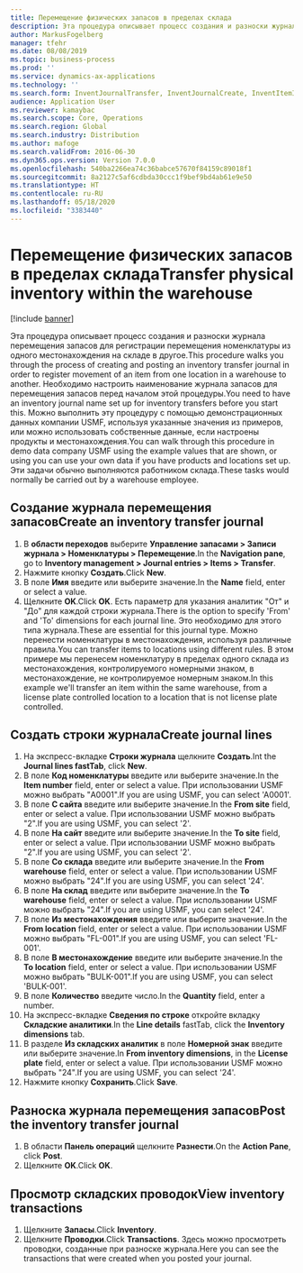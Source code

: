 ```yaml
---
title: Перемещение физических запасов в пределах склада
description: Эта процедура описывает процесс создания и разноски журнала перемещения запасов для регистрации перемещения номенклатуры из одного местонахождения на складе в другое.
author: MarkusFogelberg
manager: tfehr
ms.date: 08/08/2019
ms.topic: business-process
ms.prod: ''
ms.service: dynamics-ax-applications
ms.technology: ''
ms.search.form: InventJournalTransfer, InventJournalCreate, InventItemIdLookupSimple, InventLocationIdLookup, WMSLocationIdLookup, InventTrans
audience: Application User
ms.reviewer: kamaybac
ms.search.scope: Core, Operations
ms.search.region: Global
ms.search.industry: Distribution
ms.author: mafoge
ms.search.validFrom: 2016-06-30
ms.dyn365.ops.version: Version 7.0.0
ms.openlocfilehash: 540ba2266ea74c36babce57670f84159c89018f1
ms.sourcegitcommit: 8a2127c5af6cdbda30ccc1f9bef9bd4ab61e9e50
ms.translationtype: HT
ms.contentlocale: ru-RU
ms.lasthandoff: 05/18/2020
ms.locfileid: "3383440"
---
```

# <a name="transfer-physical-inventory-within-the-warehouse"></a><span data-ttu-id="eafcd-103">Перемещение физических запасов в пределах склада</span><span class="sxs-lookup"><span data-stu-id="eafcd-103">Transfer physical inventory within the warehouse</span></span>

[!include [banner](../../includes/banner.md)]

<span data-ttu-id="eafcd-104">Эта процедура описывает процесс создания и разноски журнала перемещения запасов для регистрации перемещения номенклатуры из одного местонахождения на складе в другое.</span><span class="sxs-lookup"><span data-stu-id="eafcd-104">This procedure walks you through the process of creating and posting an inventory transfer journal in order to register movement of an item from one location in a warehouse to another.</span></span> <span data-ttu-id="eafcd-105">Необходимо настроить наименование журнала запасов для перемещения запасов перед началом этой процедуры.</span><span class="sxs-lookup"><span data-stu-id="eafcd-105">You need to have an inventory journal name set up for inventory transfers before you start this.</span></span> <span data-ttu-id="eafcd-106">Можно выполнить эту процедуру с помощью демонстрационных данных компании USMF, используя указанные значения из примеров, или можно использовать собственные данные, если настроены продукты и местонахождения.</span><span class="sxs-lookup"><span data-stu-id="eafcd-106">You can walk through this procedure in demo data company USMF using the example values that are shown, or using you can use your own data if you have products and locations set up.</span></span> <span data-ttu-id="eafcd-107">Эти задачи обычно выполняются работником склада.</span><span class="sxs-lookup"><span data-stu-id="eafcd-107">These tasks would normally be carried out by a warehouse employee.</span></span>


## <a name="create-an-inventory-transfer-journal"></a><span data-ttu-id="eafcd-108">Создание журнала перемещения запасов</span><span class="sxs-lookup"><span data-stu-id="eafcd-108">Create an inventory transfer journal</span></span>
1. <span data-ttu-id="eafcd-109">В **области переходов** выберите **Управление запасами > Записи журнала > Номенклатуры > Перемещение**.</span><span class="sxs-lookup"><span data-stu-id="eafcd-109">In the **Navigation pane**, go to **Inventory management > Journal entries > Items > Transfer**.</span></span>
2. <span data-ttu-id="eafcd-110">Нажмите кнопку **Создать**.</span><span class="sxs-lookup"><span data-stu-id="eafcd-110">Click **New**.</span></span>
3. <span data-ttu-id="eafcd-111">В поле **Имя** введите или выберите значение.</span><span class="sxs-lookup"><span data-stu-id="eafcd-111">In the **Name** field, enter or select a value.</span></span>
4. <span data-ttu-id="eafcd-112">Щелкните **OK**.</span><span class="sxs-lookup"><span data-stu-id="eafcd-112">Click **OK**.</span></span> <span data-ttu-id="eafcd-113">Есть параметр для указания аналитик "От" и "До" для каждой строки журнала.</span><span class="sxs-lookup"><span data-stu-id="eafcd-113">There is the option to specify 'From' and 'To' dimensions for each journal line.</span></span> <span data-ttu-id="eafcd-114">Это необходимо для этого типа журнала.</span><span class="sxs-lookup"><span data-stu-id="eafcd-114">These are essential for this journal type.</span></span> <span data-ttu-id="eafcd-115">Можно перенести номенклатуры в местонахождения, используя различные правила.</span><span class="sxs-lookup"><span data-stu-id="eafcd-115">You can transfer items to locations using different rules.</span></span> <span data-ttu-id="eafcd-116">В этом примере мы перенесем номенклатуру в пределах одного склада из местонахождения, контролируемого номерными знаком, в местонахождение, не контролируемое номерным знаком.</span><span class="sxs-lookup"><span data-stu-id="eafcd-116">In this example we'll transfer an item within the same warehouse, from a license plate controlled location to a location that is not license plate controlled.</span></span>   

## <a name="create-journal-lines"></a><span data-ttu-id="eafcd-117">Создать строки журнала</span><span class="sxs-lookup"><span data-stu-id="eafcd-117">Create journal lines</span></span>
1. <span data-ttu-id="eafcd-118">На экспресс-вкладке **Строки журнала** щелкните **Создать**.</span><span class="sxs-lookup"><span data-stu-id="eafcd-118">Int the **Journal lines fastTab**, click **New**.</span></span>
2. <span data-ttu-id="eafcd-119">В поле **Код номенклатуры** введите или выберите значение.</span><span class="sxs-lookup"><span data-stu-id="eafcd-119">In the **Item number** field, enter or select a value.</span></span> <span data-ttu-id="eafcd-120">При использовании USMF можно выбрать "A0001".</span><span class="sxs-lookup"><span data-stu-id="eafcd-120">If you are using USMF, you can select 'A0001'.</span></span>  
3. <span data-ttu-id="eafcd-121">В поле **С сайта** введите или выберите значение.</span><span class="sxs-lookup"><span data-stu-id="eafcd-121">In the **From site** field, enter or select a value.</span></span> <span data-ttu-id="eafcd-122">При использовании USMF можно выбрать "2".</span><span class="sxs-lookup"><span data-stu-id="eafcd-122">If you are using USMF, you can select '2'.</span></span>  
4. <span data-ttu-id="eafcd-123">В поле **На сайт** введите или выберите значение.</span><span class="sxs-lookup"><span data-stu-id="eafcd-123">In the **To site** field, enter or select a value.</span></span> <span data-ttu-id="eafcd-124">При использовании USMF можно выбрать "2".</span><span class="sxs-lookup"><span data-stu-id="eafcd-124">If you are using USMF, you can select '2'.</span></span>  
5. <span data-ttu-id="eafcd-125">В поле **Со склада** введите или выберите значение.</span><span class="sxs-lookup"><span data-stu-id="eafcd-125">In the **From warehouse** field, enter or select a value.</span></span> <span data-ttu-id="eafcd-126">При использовании USMF можно выбрать "24".</span><span class="sxs-lookup"><span data-stu-id="eafcd-126">If you are using USMF, you can select '24'.</span></span>  
6. <span data-ttu-id="eafcd-127">В поле **На склад** введите или выберите значение.</span><span class="sxs-lookup"><span data-stu-id="eafcd-127">In the **To warehouse** field, enter or select a value.</span></span> <span data-ttu-id="eafcd-128">При использовании USMF можно выбрать "24".</span><span class="sxs-lookup"><span data-stu-id="eafcd-128">If you are using USMF, you can select '24'.</span></span>  
7. <span data-ttu-id="eafcd-129">В поле **Из местонахождения** введите или выберите значение.</span><span class="sxs-lookup"><span data-stu-id="eafcd-129">In the **From location** field, enter or select a value.</span></span> <span data-ttu-id="eafcd-130">При использовании USMF можно выбрать "FL-001".</span><span class="sxs-lookup"><span data-stu-id="eafcd-130">If you are using USMF, you can select 'FL-001'.</span></span>  
8. <span data-ttu-id="eafcd-131">В поле **В местонахождение** введите или выберите значение.</span><span class="sxs-lookup"><span data-stu-id="eafcd-131">In the **To location** field, enter or select a value.</span></span> <span data-ttu-id="eafcd-132">При использовании USMF можно выбрать "BULK-001".</span><span class="sxs-lookup"><span data-stu-id="eafcd-132">If you are using USMF, you can select 'BULK-001'.</span></span>  
9. <span data-ttu-id="eafcd-133">В поле **Количество** введите число.</span><span class="sxs-lookup"><span data-stu-id="eafcd-133">In the **Quantity** field, enter a number.</span></span>
10. <span data-ttu-id="eafcd-134">На экспресс-вкладке **Сведения по строке** откройте вкладку **Складские аналитики**.</span><span class="sxs-lookup"><span data-stu-id="eafcd-134">In the **Line details** fastTab, click the **Inventory dimensions** tab.</span></span>
11. <span data-ttu-id="eafcd-135">В разделе **Из складских аналитик** в поле **Номерной знак** введите или выберите значение.</span><span class="sxs-lookup"><span data-stu-id="eafcd-135">In **From inventory dimensions**, in the **License plate** field, enter or select a value.</span></span> <span data-ttu-id="eafcd-136">При использовании USMF можно выбрать "24".</span><span class="sxs-lookup"><span data-stu-id="eafcd-136">If you are using USMF, you can select '24'.</span></span>  
12. <span data-ttu-id="eafcd-137">Нажмите кнопку **Сохранить**.</span><span class="sxs-lookup"><span data-stu-id="eafcd-137">Click **Save**.</span></span>

## <a name="post-the-inventory-transfer-journal"></a><span data-ttu-id="eafcd-138">Разноска журнала перемещения запасов</span><span class="sxs-lookup"><span data-stu-id="eafcd-138">Post the inventory transfer journal</span></span>
1. <span data-ttu-id="eafcd-139">В области **Панель операций** щелкните **Разнести**.</span><span class="sxs-lookup"><span data-stu-id="eafcd-139">On the **Action Pane**, click **Post**.</span></span>
2. <span data-ttu-id="eafcd-140">Щелкните **OK**.</span><span class="sxs-lookup"><span data-stu-id="eafcd-140">Click **OK**.</span></span>

## <a name="view-inventory-transactions"></a><span data-ttu-id="eafcd-141">Просмотр складских проводок</span><span class="sxs-lookup"><span data-stu-id="eafcd-141">View inventory transactions</span></span>
1. <span data-ttu-id="eafcd-142">Щелкните **Запасы**.</span><span class="sxs-lookup"><span data-stu-id="eafcd-142">Click **Inventory**.</span></span>
2. <span data-ttu-id="eafcd-143">Щелкните **Проводки**.</span><span class="sxs-lookup"><span data-stu-id="eafcd-143">Click **Transactions**.</span></span> <span data-ttu-id="eafcd-144">Здесь можно просмотреть проводки, созданные при разноске журнала.</span><span class="sxs-lookup"><span data-stu-id="eafcd-144">Here you can see the transactions that were created when you posted your journal.</span></span>  

